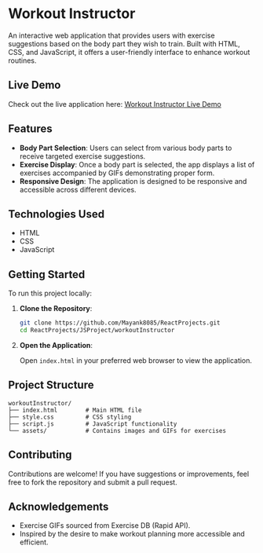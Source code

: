 # Workout Instructor

An interactive web application that provides users with exercise suggestions based on the body part they wish to train. Built with HTML, CSS, and JavaScript, it offers a user-friendly interface to enhance workout routines.

## Live Demo

Check out the live application here: [Workout Instructor Live Demo](https://mayank8085.github.io/ReactProjects/workoutInstructor/index.html)

## Features

- **Body Part Selection**: Users can select from various body parts to receive targeted exercise suggestions.
- **Exercise Display**: Once a body part is selected, the app displays a list of exercises accompanied by GIFs demonstrating proper form.
- **Responsive Design**: The application is designed to be responsive and accessible across different devices.

## Technologies Used

- HTML
- CSS
- JavaScript

## Getting Started

To run this project locally:

1. **Clone the Repository**:

   ```bash
   git clone https://github.com/Mayank8085/ReactProjects.git
   cd ReactProjects/JSProject/workoutInstructor
   ```

2. **Open the Application**:

   Open `index.html` in your preferred web browser to view the application.

## Project Structure

```
workoutInstructor/
├── index.html        # Main HTML file
├── style.css         # CSS styling
├── script.js         # JavaScript functionality
└── assets/           # Contains images and GIFs for exercises
```

## Contributing

Contributions are welcome! If you have suggestions or improvements, feel free to fork the repository and submit a pull request.

## Acknowledgements

- Exercise GIFs sourced from Exercise DB (Rapid API).
- Inspired by the desire to make workout planning more accessible and efficient.
